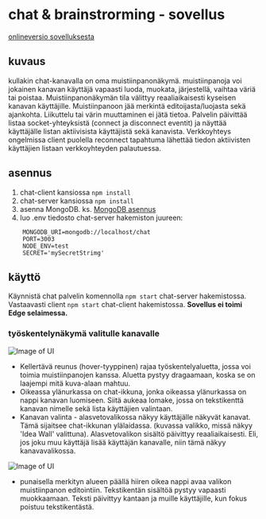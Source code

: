 # chat & brainstrorming - sovellus

[onlineversio sovelluksesta](https://dry-dusk-03720.herokuapp.com/)

## kuvaus
kullakin chat-kanavalla on oma muistiinpanonäkymä. muistiinpanoja voi jokainen kanavan käyttäjä vapaasti luoda, muokata,
järjestellä, vaihtaa väriä tai poistaa. Muistiinpanonäkymän tila välittyy reaaliaikaisesti kyseisen kanavan käyttäjille. Muistiinpanoon jää merkintä editoijasta/luojasta sekä ajankohta. Liikuttelu tai värin muuttaminen ei jätä tietoa. Palvelin päivittää listaa socket-yhteyksistä (connect ja disconnect eventit) ja näyttää käyttäjälle listan aktiivisista käyttäjistä sekä kanavista. Verkkoyhteys ongelmissa client puolella reconnect tapahtuma lähettää tiedon aktiivisten käyttäjien listaan verkkoyhteyden palautuessa.

## asennus
1. chat-client kansiossa `npm install`
1. chat-server kansiossa `npm install`
1. asenna MongoDB. ks. [MongoDB asennus](https://docs.mongodb.com/manual/installation/)
1. luo .env tiedosto chat-server hakemiston juureen:
```
    MONGODB_URI=mongodb://localhost/chat
    PORT=3003
    NODE_ENV=test
    SECRET='mySecretStrimg'
```

## käyttö
Käynnistä chat palvelin komennolla `npm start` chat-server hakemistossa. Vastaavasti client `npm start` chat-client hakemistossa. **Sovellus ei toimi Edge selaimessa.**

### työskentelynäkymä valitulle kanavalle

![Image of UI](https://github.com/altrangaj/FULLSTACK_HARJOITUSTYO/blob/master/images/UI.png)

* Kellertävä reunus (hover-tyyppinen) rajaa työskentelyaluetta, jossa voi toimia muistiinpanojen kanssa. Aluetta pystyy dragaamaan, koska se on laajempi mitä kuva-alaan mahtuu.
* Oikeassa ylänurkassa on chat-ikkuna, jonka oikeassa ylänurkassa on nappi kanavan luomiseen. Siitä aukeaa lomake, jossa on tekstikenttä kanavan nimelle sekä lista käyttäjien valintaan.
* Kanavan valinta - alasvetovalikossa näkyy käyttäjälle näkyvät kanavat. Tämä sijaitsee chat-ikkunan ylälaidassa. (kuvassa valikko, missä näkyy 'Idea Wall' valittuna). Alasvetovalikon sisältö päivittyy reaaliaikaisesti. Eli, jos joku muu käyttäjä lisää käyttäjän kanavalle, niin tämä näkyy kanavavalikossa.

![Image of UI](https://github.com/altrangaj/FULLSTACK_HARJOITUSTYO/blob/master/images/note.jpg)

* punaisella merkityn alueen päällä hiiren oikea nappi avaa valikon muistiinpanon editointiin. Tekstikentän sisältöä pystyy vapaasti muokkaamaan. Teksti päivittyy kantaan ja muille käyttäjille, kun fokus poistuu tekstikentästä.

